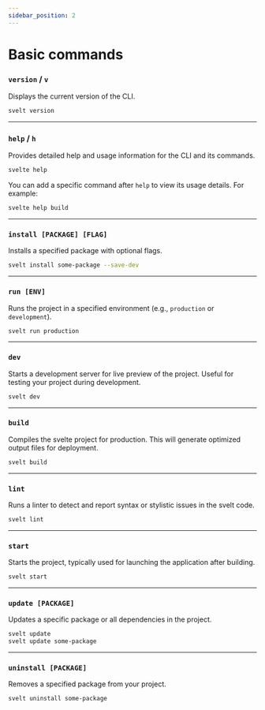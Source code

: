 ```yaml
---
sidebar_position: 2
---
```


# Basic commands

### `version` / `v`
Displays the current version of the CLI.

```bash
svelt version
```

---

### `help` / `h`
Provides detailed help and usage information for the CLI and its commands.

```bash
svelte help
```

You can add a specific command after `help` to view its usage details. For example:

```bash
svelte help build
```

---

### `install [PACKAGE] [FLAG]`
Installs a specified package with optional flags.

```bash
svelt install some-package --save-dev
```


---

### `run [ENV]`
Runs the project in a specified environment (e.g., `production` or `development`).

```bash
svelt run production
```

---

### `dev`
Starts a development server for live preview of the project. Useful for testing your project during development.

```bash
svelt dev
```


---

### `build`
Compiles the svelte project for production. This will generate optimized output files for deployment.

```bash
svelt build
```


---

### `lint`
Runs a linter to detect and report syntax or stylistic issues in the svelt code.

```bash
svelt lint
```

---

### `start`
Starts the project, typically used for launching the application after building.

```bash
svelt start
```

---

### `update [PACKAGE]`
Updates a specific package or all dependencies in the project.

```bash
svelt update
svelt update some-package
```


---

### `uninstall [PACKAGE]`
Removes a specified package from your project.

```bash
svelt uninstall some-package
```


